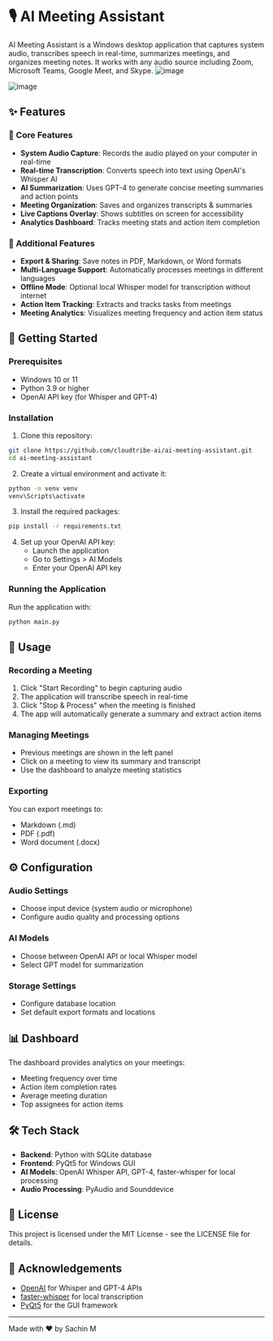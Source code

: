 # 🎙️ AI Meeting Assistant

AI Meeting Assistant is a Windows desktop application that captures system audio, transcribes speech in real-time, summarizes meetings, and organizes meeting notes. It works with any audio source including Zoom, Microsoft Teams, Google Meet, and Skype.
![image](https://github.com/user-attachments/assets/ee2120ea-96be-4dcb-bdce-ffb42f251a78)

![image](https://github.com/user-attachments/assets/f518068a-a1a4-4e7c-84d3-a32648f536b3)


## ✨ Features

### 🔹 Core Features
- **System Audio Capture**: Records the audio played on your computer in real-time
- **Real-time Transcription**: Converts speech into text using OpenAI's Whisper AI
- **AI Summarization**: Uses GPT-4 to generate concise meeting summaries and action points
- **Meeting Organization**: Saves and organizes transcripts & summaries
- **Live Captions Overlay**: Shows subtitles on screen for accessibility
- **Analytics Dashboard**: Tracks meeting stats and action item completion

### 🔹 Additional Features
- **Export & Sharing**: Save notes in PDF, Markdown, or Word formats
- **Multi-Language Support**: Automatically processes meetings in different languages
- **Offline Mode**: Optional local Whisper model for transcription without internet
- **Action Item Tracking**: Extracts and tracks tasks from meetings
- **Meeting Analytics**: Visualizes meeting frequency and action item status

## 🚀 Getting Started

### Prerequisites
- Windows 10 or 11
- Python 3.9 or higher
- OpenAI API key (for Whisper and GPT-4)

### Installation

1. Clone this repository:
```bash
git clone https://github.com/cloudtribe-ai/ai-meeting-assistant.git
cd ai-meeting-assistant
```

2. Create a virtual environment and activate it:
```bash
python -m venv venv
venv\Scripts\activate
```

3. Install the required packages:
```bash
pip install -r requirements.txt
```

4. Set up your OpenAI API key:
   - Launch the application
   - Go to Settings > AI Models
   - Enter your OpenAI API key

### Running the Application

Run the application with:
```bash
python main.py
```

## 📝 Usage

### Recording a Meeting
1. Click "Start Recording" to begin capturing audio
2. The application will transcribe speech in real-time
3. Click "Stop & Process" when the meeting is finished
4. The app will automatically generate a summary and extract action items

### Managing Meetings
- Previous meetings are shown in the left panel
- Click on a meeting to view its summary and transcript
- Use the dashboard to analyze meeting statistics

### Exporting
You can export meetings to:
- Markdown (.md)
- PDF (.pdf)
- Word document (.docx)

## ⚙️ Configuration

### Audio Settings
- Choose input device (system audio or microphone)
- Configure audio quality and processing options

### AI Models
- Choose between OpenAI API or local Whisper model
- Select GPT model for summarization

### Storage Settings
- Configure database location
- Set default export formats and locations

## 📊 Dashboard

The dashboard provides analytics on your meetings:
- Meeting frequency over time
- Action item completion rates
- Average meeting duration
- Top assignees for action items

## 🛠️ Tech Stack

- **Backend**: Python with SQLite database
- **Frontend**: PyQt5 for Windows GUI
- **AI Models**: OpenAI Whisper API, GPT-4, faster-whisper for local processing
- **Audio Processing**: PyAudio and Sounddevice

## 📄 License

This project is licensed under the MIT License - see the LICENSE file for details.

## 🙏 Acknowledgements

- [OpenAI](https://openai.com/) for Whisper and GPT-4 APIs
- [faster-whisper](https://github.com/guillaumekln/faster-whisper) for local transcription
- [PyQt5](https://www.riverbankcomputing.com/software/pyqt/) for the GUI framework

---

Made with ❤️ by Sachin M
